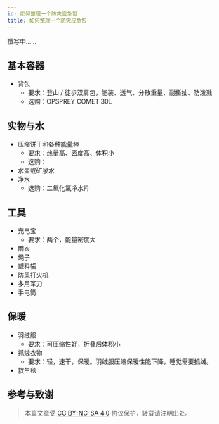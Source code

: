 ```yaml
---
id: 如何整理一个防灾应急包
title: 如何整理一个防灾应急包
---
```


撰写中……

## 基本容器

- 背包
  - 要求：登山 / 徒步双肩包，能装、透气、分散重量、耐撕扯、防泼溅
  - 选购：OPSPREY COMET 30L

## 实物与水

- 压缩饼干和各种能量棒
  - 要求：热量高、密度高、体积小
  - 选购：
- 水壶或矿泉水
- 净水
  - 选购：二氧化氯净水片

## 工具

- 充电宝
  - 要求：两个，能量密度大
- 雨衣
- 绳子
- 塑料袋
- 防风打火机
- 多用军刀
- 手电筒

## 保暖

- 羽绒服
  - 要求：可压缩性好，折叠后体积小
- 抓绒衣物
  - 要求：轻，速干，保暖。羽绒服压缩保暖性能下降，睡觉需要抓绒。
- 救生毯

## 参考与致谢

> 本篇文章受 [CC BY-NC-SA 4.0](https://creativecommons.org/licenses/by/4.0/deed.zh) 协议保护，转载请注明出处。
